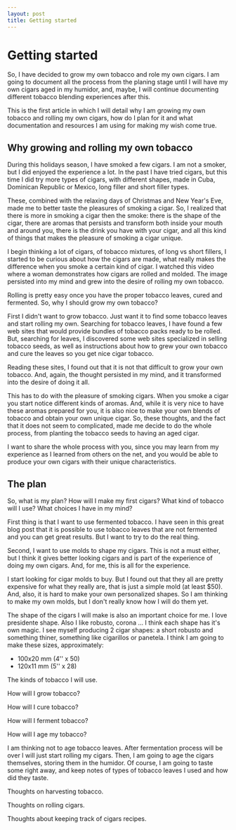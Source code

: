 ```yaml
---
layout: post
title: Getting started
---
```


Getting started
===============

So, I have decided to grow my own tobacco and role my own cigars. I am
going to document all the process from the planing stage until I will
have my own cigars aged in my humidor, and, maybe, I will continue
documenting different tobacco blending experiences after this.

This is the first article in which I will detail why I am growing my own
tobacco and rolling my own cigars, how do I plan for it and what
documentation and resources I am using for making my wish come true.

Why growing and rolling my own tobacco
--------------------------------------

During this holidays season, I have smoked a few cigars. I am not a smoker, but
I did enjoyed the experience a lot. In the past I have tried cigars, but this
time I did try more types of cigars, with different shapes, made in Cuba,
Dominican Republic or Mexico, long filler and short filler types.

These, combined with the relaxing days of Christmas and New Year's Eve, made me
to better taste the pleasures of smoking a cigar. So, I realized that there is
more in smoking a cigar then the smoke: there is the shape of the cigar, there
are aromas that persists and transform both inside your mouth and around you,
there is the drink you have with your cigar, and all this kind of things that
makes the pleasure of smoking a cigar unique.

I begin thinking a lot of cigars, of tobacco mixtures, of long vs short fillers,
I started to be curious about how the cigars are made, what really makes the
difference when you smoke a certain kind of cigar. I watched this video where
a woman demonstrates how cigars are rolled and molded. The image persisted into
my mind and grew into the desire of rolling my own tobacco.

Rolling is pretty easy once you have the proper tobacco leaves, cured and
fermented. So, why I should grow my own tobacco?

First I didn't want to grow tobacco. Just want it to find some tobacco leaves
and start rolling my own. Searching for tobacco leaves, I have found a few
web sites that would provide bundles of tobacco packs ready to be rolled. But,
searching for leaves, I discovered some web sites specialized in selling tobacco
seeds, as well as instructions about how to grew your own tobacco and cure the
leaves so you get nice cigar tobacco.

Reading these sites, I found out that it is not that difficult to grow your
own tobacco. And, again, the thought persisted in my mind, and it transformed
into the desire of doing it all.

This has to do with the pleasure of smoking cigars. When you smoke a cigar you
start notice different kinds of aromas. And, while it is very nice to have these
aromas prepared for you, it is also nice to make your own blends of tobacco and
obtain your own unique cigar. So, these thoughts, and the fact that it does not
seem to complicated, made me decide to do the whole process, from planting the
tobacco seeds to having an aged cigar.

I want to share the whole process with you, since you may learn from my
experience as I learned from others on the net, and you would be able to
produce your own cigars with their unique characteristics.

The plan
---------

So, what is my plan? How will I make my first cigars? What kind of tobacco will
I use? What choices I have in my mind?

First thing is that I want to use fermented tobacco. I have seen in this great
blog post that it is possible to use tobacco leaves that are not fermented and
you can get great results. But I want to try to do the real thing.

Second, I want to use molds to shape my cigars. This is not a must either, but
I think it gives better looking cigars and is part of the experience of doing
my own cigars. And, for me, this is all for the experience.

I start looking for cigar molds to buy. But I found out that they all are pretty
expensive for what they really are, that is just a simple mold (at least $50).
And, also, it is hard to make your own personalized shapes. So I am thinking
to make my own molds, but I don't really know how I will do them yet.

The shape of the cigars I will make is also an important choice for me. I love
presidente shape. Also I like robusto, corona ... I think each shape has it's
own magic. I see myself producing 2 cigar shapes: a short robusto and something
thiner, something like cigarillos or panetela. I think I am going to make these
sizes, approximately:

-   100x20 mm (4'' x 50)
-   120x11 mm (5'' x 28)

The kinds of tobacco I will use.

How will I grow tobacco?

How will I cure tobacco?

How will I ferment tobacco?

How will I age my tobacco?

I am thinking not to age tobacco leaves. After fermentation process will be over
I will just start rolling my cigars. Then, I am going to age the cigars
themselves, storing them in the humidor. Of course, I am going to taste some
right away, and keep notes of types of tobacco leaves I used and how did they
taste.

Thoughts on harvesting tobacco.

Thoughts on rolling cigars.

Thoughts about keeping track of cigars recipes.
